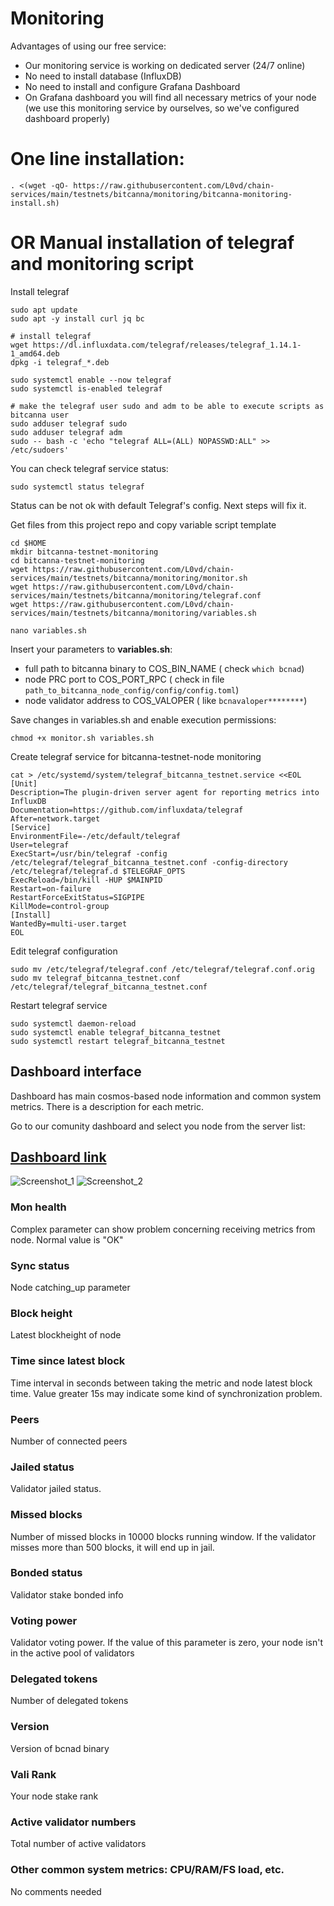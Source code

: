 # Monitoring

Advantages  of using our free service:
* Our monitoring service is working on dedicated server (24/7 online)
* No need to install database  (InfluxDB)
* No need to install and configure  Grafana Dashboard
* On Grafana dashboard you will find all necessary metrics of your node (we use this monitoring service by ourselves, so we've configured dashboard properly)

# One line installation:
```
. <(wget -qO- https://raw.githubusercontent.com/L0vd/chain-services/main/testnets/bitcanna/monitoring/bitcanna-monitoring-install.sh)
```

# OR Manual installation of telegraf and monitoring script

Install telegraf
```
sudo apt update
sudo apt -y install curl jq bc

# install telegraf
wget https://dl.influxdata.com/telegraf/releases/telegraf_1.14.1-1_amd64.deb
dpkg -i telegraf_*.deb

sudo systemctl enable --now telegraf
sudo systemctl is-enabled telegraf

# make the telegraf user sudo and adm to be able to execute scripts as bitcanna user
sudo adduser telegraf sudo
sudo adduser telegraf adm
sudo -- bash -c 'echo "telegraf ALL=(ALL) NOPASSWD:ALL" >> /etc/sudoers'
```
You can check telegraf service status:
```
sudo systemctl status telegraf
```
Status can be not ok with default Telegraf's config. Next steps will fix it.

Get files from this project repo and copy variable script template
```
cd $HOME
mkdir bitcanna-testnet-monitoring
cd bitcanna-testnet-monitoring
wget https://raw.githubusercontent.com/L0vd/chain-services/main/testnets/bitcanna/monitoring/monitor.sh
wget https://raw.githubusercontent.com/L0vd/chain-services/main/testnets/bitcanna/monitoring/telegraf.conf
wget https://raw.githubusercontent.com/L0vd/chain-services/main/testnets/bitcanna/monitoring/variables.sh
```

```
nano variables.sh
```

Insert your parameters to **variables.sh**:
* full path to bitcanna binary to COS_BIN_NAME ( check ```which bcnad```)
* node PRC port to COS_PORT_RPC ( check in file ```path_to_bitcanna_node_config/config/config.toml```)
* node validator address to COS_VALOPER ( like ```bcnavaloper********```)

Save changes in variables.sh and enable execution permissions:

```
chmod +x monitor.sh variables.sh
```

Create telegraf service for bitcanna-testnet-node monitoring
```
cat > /etc/systemd/system/telegraf_bitcanna_testnet.service <<EOL
[Unit]
Description=The plugin-driven server agent for reporting metrics into InfluxDB
Documentation=https://github.com/influxdata/telegraf
After=network.target
[Service]
EnvironmentFile=-/etc/default/telegraf
User=telegraf
ExecStart=/usr/bin/telegraf -config /etc/telegraf/telegraf_bitcanna_testnet.conf -config-directory /etc/telegraf/telegraf.d $TELEGRAF_OPTS
ExecReload=/bin/kill -HUP $MAINPID
Restart=on-failure
RestartForceExitStatus=SIGPIPE
KillMode=control-group
[Install]
WantedBy=multi-user.target
EOL
```

Edit telegraf configuration
```
sudo mv /etc/telegraf/telegraf.conf /etc/telegraf/telegraf.conf.orig
sudo mv telegraf_bitcanna_testnet.conf /etc/telegraf/telegraf_bitcanna_testnet.conf
```
Restart telegraf service

```
sudo systemctl daemon-reload
sudo systemctl enable telegraf_bitcanna_testnet
sudo systemctl restart telegraf_bitcanna_testnet
```

## Dashboard interface 

Dashboard has main cosmos-based node information and common system metrics. There is a description for each metric.

Go to our comunity dashboard and select you node from the server list: 
## [Dashboard link](https://monitoring-dashboards.l0vd.com/d/Bitcanna_testnet/bitcanna-testnet-monitoring-by-l0vd?orgId=1&refresh=30s&from=now-1h&to=now)


![Screenshot_1](https://user-images.githubusercontent.com/43213686/169405751-8ff53124-e128-4078-8d68-229a18ea4e25.png)
![Screenshot_2](https://user-images.githubusercontent.com/43213686/169405777-eb9965a5-9fe8-4ecf-944b-4482c41c019b.png)



### Mon health
Complex parameter can show problem concerning receiving metrics from node. Normal value is "OK"

### Sync status
Node catching_up parameter

### Block height
Latest blockheight of node 

### Time since latest block
Time interval in seconds between taking the metric and node latest block time. Value greater 15s may indicate some kind of synchronization problem.

### Peers
Number of connected peers 

### Jailed status
Validator jailed status. 

### Missed blocks
Number of missed blocks in 10000 blocks running window. If the validator misses more than 500 blocks, it will end up in jail.

### Bonded status
Validator stake bonded info

### Voting power
Validator voting power. If the value of this parameter is zero, your node isn't in the active pool of validators 

### Delegated tokens
Number of delegated tokens

### Version
Version of bcnad binary

### Vali Rank
Your node stake rank 

### Active validator numbers
Total number of active validators

### Other common system metrics: CPU/RAM/FS load, etc.
No comments needed
